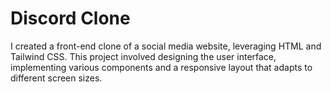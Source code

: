 # Discord Clone
 I created a front-end clone of a social media website, leveraging HTML and Tailwind CSS. This project involved designing the user interface, implementing various components and a responsive layout that adapts to different screen sizes. 
